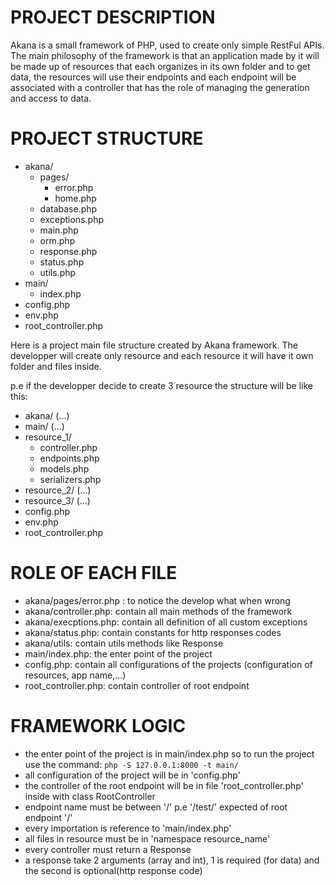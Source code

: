 # PROJECT DESCRIPTION
Akana is a small framework of PHP, used to create only simple RestFul APIs. The main philosophy of the framework is that an application made by it will be made up of resources that each organizes in its own folder and to get data, the resources will use their endpoints and each endpoint will be associated with a controller that has the role of managing the generation and access to data.

# PROJECT STRUCTURE
- akana/
    - pages/
        - error.php
        - home.php
    - database.php
    - exceptions.php
    - main.php
    - orm.php
    - response.php
    - status.php
    - utils.php
- main/
    - index.php
- config.php
- env.php
- root_controller.php

Here is a project main file structure created by Akana framework. The developper will create only resource and each resource it will have it own folder and files inside.

p.e if the developper decide to create 3 resource the structure will be like this:

- akana/ (...)
- main/ (...)
- resource_1/
    - controller.php
    - endpoints.php
    - models.php
    - serializers.php
- resource_2/ (...)
- resource_3/ (...)
- config.php
- env.php
- root_controller.php


# ROLE OF EACH FILE
- akana/pages/error.php : to notice the develop what when wrong
- akana/controller.php: contain all main methods of the framework
- akana/execptions.php: contain all definition of all custom exceptions
- akana/status.php: contain constants for http responses codes
- akana/utils: contain utils methods like Response
- main/index.php: the enter point of the project
- config.php: contain all configurations of the projects (configuration of resources, app name,...)
- root_controller.php: contain controller of root endpoint

# FRAMEWORK LOGIC
- the enter point of the project is in main/index.php so to run the project use the command:
`php -S 127.0.0.1:8000 -t main/`
- all configuration of the project will be in 'config.php'
- the controller of the root endpoint will be in file 'root_controller.php' inside with class RootController
- endpoint name must be between '/' p.e '/test/' expected of root endpoint '/'
- every importation is reference to 'main/index.php'
- all files in resource must be in 'namespace resource_name'
- every controller must return a Response
- a response take 2 arguments (array and int), 1 is required (for data) and the second is optional(http response code)
